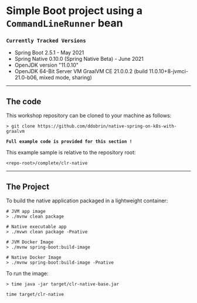 # Simple Boot project using a `CommandLineRunner` bean

### `Currently Tracked Versions`
* Spring Boot 2.5.1 - May 2021
* Spring Native 0.10.0 (Spring Native Beta) - June 2021
* OpenJDK version "11.0.10"
* OpenJDK 64-Bit Server VM GraalVM CE 21.0.0.2 (build 11.0.10+8-jvmci-21.0-b06, mixed mode, sharing)

----
## The code

This workshop repository can be cloned to your machine as follows:
```shell
> git clone https://github.com/ddobrin/native-spring-on-k8s-with-graalvm
```

**`Full example code is provided for this section !`**

This example sample is relative to the repository root:
```shell
<repo-root>/complete/clr-native
```
----

## The Project 
To build the native application packaged in a lightweight container:
```
# JVM app image
> ./mvnw clean package

# Native executable app
> ./mvwn clean package -Pnative

# JVM Docker Image
> ./mvnw spring-boot:build-image

# Native Docker Image
> ./mvnw spring-boot:build-image -Pnative
```

To run the image:
```shell
> time java -jar target/clr-native-base.jar

time target/clr-native 
```

